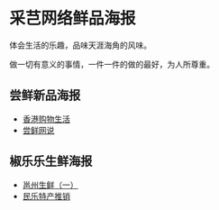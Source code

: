 
采芑网络鲜品海报
==========================================================

体会生活的乐趣，品味天涯海角的风味。

做一切有意义的事情，一件一件的做的最好，为人所尊重。

## 尝鲜新品海报

* [香港购物生活](source/生鲜/香港购物生活.md)
* [尝鲜网说](source/生鲜/尝鲜说.md)

## 椒乐乐生鲜海报

* [邕州生鲜（一）](source/生鲜/邕州生鲜.md)
* [民乐特产推销](source/生鲜/民乐土特产推销.md)